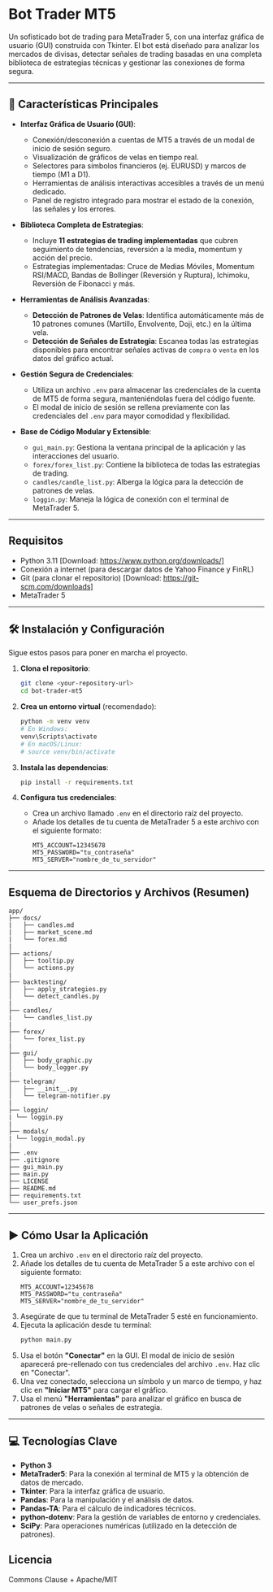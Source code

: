 # Bot Trader MT5

Un sofisticado bot de trading para MetaTrader 5, con una interfaz gráfica de usuario (GUI) construida con Tkinter. El bot está diseñado para analizar los mercados de divisas, detectar señales de trading basadas en una completa biblioteca de estrategias técnicas y gestionar las conexiones de forma segura.

---

## 🚀 Características Principales

-   **Interfaz Gráfica de Usuario (GUI)**:
    -   Conexión/desconexión a cuentas de MT5 a través de un modal de inicio de sesión seguro.
    -   Visualización de gráficos de velas en tiempo real.
    -   Selectores para símbolos financieros (ej. EURUSD) y marcos de tiempo (M1 a D1).
    -   Herramientas de análisis interactivas accesibles a través de un menú dedicado.
    -   Panel de registro integrado para mostrar el estado de la conexión, las señales y los errores.

-   **Biblioteca Completa de Estrategias**:
    -   Incluye **11 estrategias de trading implementadas** que cubren seguimiento de tendencias, reversión a la media, momentum y acción del precio.
    -   Estrategias implementadas: Cruce de Medias Móviles, Momentum RSI/MACD, Bandas de Bollinger (Reversión y Ruptura), Ichimoku, Reversión de Fibonacci y más.

-   **Herramientas de Análisis Avanzadas**:
    -   **Detección de Patrones de Velas**: Identifica automáticamente más de 10 patrones comunes (Martillo, Envolvente, Doji, etc.) en la última vela.
    -   **Detección de Señales de Estrategia**: Escanea todas las estrategias disponibles para encontrar señales activas de `compra` o `venta` en los datos del gráfico actual.

-   **Gestión Segura de Credenciales**:
    -   Utiliza un archivo `.env` para almacenar las credenciales de la cuenta de MT5 de forma segura, manteniéndolas fuera del código fuente.
    -   El modal de inicio de sesión se rellena previamente con las credenciales del `.env` para mayor comodidad y flexibilidad.

-   **Base de Código Modular y Extensible**:
    -   `gui_main.py`: Gestiona la ventana principal de la aplicación y las interacciones del usuario.
    -   `forex/forex_list.py`: Contiene la biblioteca de todas las estrategias de trading.
    -   `candles/candle_list.py`: Alberga la lógica para la detección de patrones de velas.
    -   `loggin.py`: Maneja la lógica de conexión con el terminal de MetaTrader 5.

---

## Requisitos

* Python 3.11 [Download: https://www.python.org/downloads/]
* Conexión a internet (para descargar datos de Yahoo Finance y FinRL)
* Git (para clonar el repositorio) [Download: https://git-scm.com/downloads]
* MetaTrader 5

---

## 🛠️ Instalación y Configuración

Sigue estos pasos para poner en marcha el proyecto.

1.  **Clona el repositorio**:
    ```bash
    git clone <your-repository-url>
    cd bot-trader-mt5
    ```

2.  **Crea un entorno virtual** (recomendado):
    ```bash
    python -m venv venv
    # En Windows:
    venv\Scripts\activate
    # En macOS/Linux:
    # source venv/bin/activate
    ```

3.  **Instala las dependencias**:
    ```bash
    pip install -r requirements.txt
    ```

4.  **Configura tus credenciales**:
    -   Crea un archivo llamado `.env` en el directorio raíz del proyecto.
    -   Añade los detalles de tu cuenta de MetaTrader 5 a este archivo con el siguiente formato:
        ```env
        MT5_ACCOUNT=12345678
        MT5_PASSWORD="tu_contraseña"
        MT5_SERVER="nombre_de_tu_servidor"
        ```

---

## Esquema de Directorios y Archivos (Resumen)

```
app/
├── docs/
|   ├── candles.md               
|   ├── market_scene.md                              
|   └── forex.md                       
|
├── actions/
│   ├── tooltip.py
│   └── actions.py
|
├── backtesting/
│   ├── apply_strategies.py
│   └── detect_candles.py
|
├── candles/
|   └── candles_list.py
|
├── forex/
│   └── forex_list.py     
|
├── gui/
│   ├── body_graphic.py
│   └── body_logger.py
|
├── telegram/
│   ├── __init__.py
│   └── telegram-notifier.py
|
├── loggin/
| └── loggin.py
|
├── modals/
| └── loggin_modal.py
|
├── .env
├── .gitignore
├── gui_main.py
├── main.py
├── LICENSE
├── README.md                           
├── requirements.txt
└── user_prefs.json
```

---

## ▶️ Cómo Usar la Aplicación

1. Crea un archivo `.env` en el directorio raíz del proyecto.
2. Añade los detalles de tu cuenta de MetaTrader 5 a este archivo con el siguiente formato:
    ```env
    MT5_ACCOUNT=12345678
    MT5_PASSWORD="tu_contraseña"
    MT5_SERVER="nombre_de_tu_servidor"
    ```
3. Asegúrate de que tu terminal de MetaTrader 5 esté en funcionamiento.
4. Ejecuta la aplicación desde tu terminal:
    ```bash
    python main.py
    ```
5. Usa el botón **"Conectar"** en la GUI. El modal de inicio de sesión aparecerá pre-rellenado con tus credenciales del archivo `.env`. Haz clic en "Conectar".
6. Una vez conectado, selecciona un símbolo y un marco de tiempo, y haz clic en **"Iniciar MT5"** para cargar el gráfico.
7. Usa el menú **"Herramientas"** para analizar el gráfico en busca de patrones de velas o señales de estrategia.

---

## 💻 Tecnologías Clave

-   **Python 3**
-   **MetaTrader5**: Para la conexión al terminal de MT5 y la obtención de datos de mercado.
-   **Tkinter**: Para la interfaz gráfica de usuario.
-   **Pandas**: Para la manipulación y el análisis de datos.
-   **Pandas-TA**: Para el cálculo de indicadores técnicos.
-   **python-dotenv**: Para la gestión de variables de entorno y credenciales.
-   **SciPy**: Para operaciones numéricas (utilizado en la detección de patrones).


## Licencia

Commons Clause + Apache/MIT